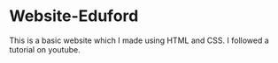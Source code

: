 # Website-Eduford
This is a basic website which I made using HTML and CSS. I followed a tutorial on youtube.
